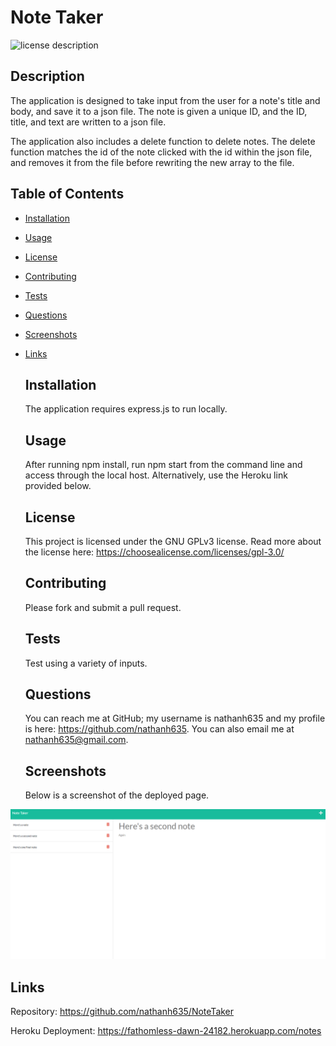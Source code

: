# Note Taker
  ![license description](https://img.shields.io/badge/license-GNU_GPLv3-blue)

  ## Description

  The application is designed to take input from the user for a note's title and body, and save it to a json file. The note is given a unique ID, and the ID, title, and text are written to a json file.
  
  The application also includes a delete function to delete notes. The delete function matches the id of the note clicked with the id within the json file, and removes it from the file before rewriting the new array to the file.

## Table of Contents

- [Installation](#installation)
- [Usage](#usage)
- [License](#License)
- [Contributing](#contributing)
- [Tests](#tests)
- [Questions](#questions)
- [Screenshots](#screenshots)
- [Links](#links)

  ## Installation

  The application requires express.js to run locally.

  ## Usage

  After running npm install, run npm start from the command line and access through the local host. Alternatively, use the Heroku link provided below.

  ## License

  This project is licensed under the GNU GPLv3 license. Read more about the license here:
  https://choosealicense.com/licenses/gpl-3.0/
  

  ## Contributing

  Please fork and submit a pull request.

  ## Tests

  Test using a variety of inputs.

  ## Questions

  You can reach me at GitHub; my username is nathanh635 and my profile is here: https://github.com/nathanh635. 
  You can also email me at nathanh635@gmail.com. 
  
    ## Screenshots

  Below is a screenshot of the deployed page.

![deployed page](./assets/images/screenshot.PNG)
  
## Links

  Repository: https://github.com/nathanh635/NoteTaker
  
  Heroku Deployment: https://fathomless-dawn-24182.herokuapp.com/notes

